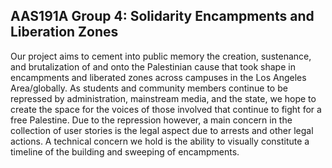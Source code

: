 ## AAS191A Group 4: Solidarity Encampments and Liberation Zones

Our project aims to cement into public memory the creation, sustenance, and brutalization of and onto the 
Palestinian cause that took shape in encampments and liberated zones across campuses in the Los Angeles 
Area/globally. As students and community members continue to be repressed by administration, mainstream media, 
and the state, we hope to create the space for the voices of those involved that continue to fight for a free 
Palestine. Due to the repression however, a main concern in the collection of user stories is the legal aspect due 
to arrests and other legal actions. A technical concern we hold is the ability to visually constitute a timeline 
of the building and sweeping of encampments.

